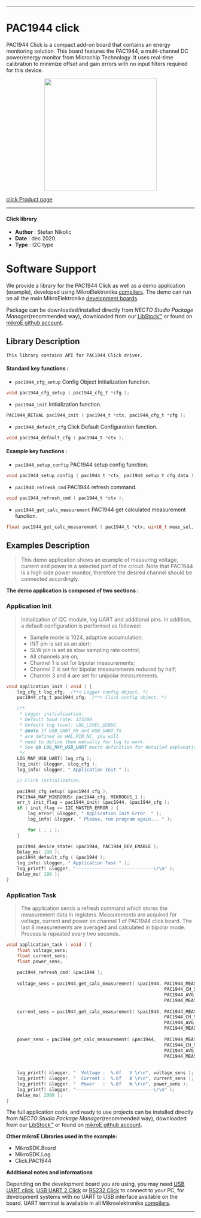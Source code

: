 
---
# PAC1944 click

PAC1944 Click is a compact add-on board that contains an energy monitoring solution. This board features the PAC1944, a multi-channel DC power/energy monitor from Microchip Technology. It uses real-time calibration to minimize offset and gain errors with no input filters required for this device.

<p align="center">
  <img src="https://download.mikroe.com/images/click_for_ide/pac1944_click.png" height=300px>
</p>

[click Product page](https://www.mikroe.com/pac1944-click)

---


#### Click library

- **Author**        : Stefan Nikolic
- **Date**          : dec 2020.
- **Type**          : I2C type


# Software Support

We provide a library for the PAC1944 Click
as well as a demo application (example), developed using MikroElektronika
[compilers](https://www.mikroe.com/necto-studio).
The demo can run on all the main MikroElektronika [development boards](https://www.mikroe.com/development-boards).

Package can be downloaded/installed directly from *NECTO Studio Package Manager*(recommended way), downloaded from our [LibStock&trade;](https://libstock.mikroe.com) or found on [mikroE github account](https://github.com/MikroElektronika/mikrosdk_click_v2/tree/master/clicks).

## Library Description

```
This library contains API for PAC1944 Click driver.
```

#### Standard key functions :

- `pac1944_cfg_setup` Config Object Initialization function.
```c
void pac1944_cfg_setup ( pac1944_cfg_t *cfg );
```

- `pac1944_init` Initialization function.
```c
PAC1944_RETVAL pac1944_init ( pac1944_t *ctx, pac1944_cfg_t *cfg );
```

- `pac1944_default_cfg` Click Default Configuration function.
```c
void pac1944_default_cfg ( pac1944_t *ctx );
```

#### Example key functions :

- `pac1944_setup_config` PAC1944 setup config function.
```c
void pac1944_setup_config ( pac1944_t *ctx, pac1944_setup_t cfg_data );
```

- `pac1944_refresh_cmd` PAC1944 refresh command.
```c
void pac1944_refresh_cmd ( pac1944_t *ctx );
```

- `pac1944_get_calc_measurement` PAC1944 get calculated measurement function.
```c
float pac1944_get_calc_measurement ( pac1944_t *ctx, uint8_t meas_sel, uint8_t ch_sel, uint8_t avg_sel, uint8_t meas_mode );
```

## Examples Description

> This demo application shows an example of measuring voltage,
> current and power in a selected part of the circuit. Note that
> PAC1944 is a high side power monitor, therefore the desired
> channel should be connected accordingly.

**The demo application is composed of two sections :**

### Application Init

> Initialization of I2C module, log UART and additional pins.
> In addition, a default configuration is performed as followed:
> - Sample mode is 1024, adaptive accumulation;
> - INT pin is set as an alert;
> - SLW pin is set as slow sampling rate control;
> - All channels are on;
> - Channel 1 is set for bipolar measurements;
> - Channel 2 is set for bipolar measurements reduced by half;
> - Channel 3 and 4 are set for unipolar measurements.

```c
void application_init ( void ) {
    log_cfg_t log_cfg;  /**< Logger config object. */
    pac1944_cfg_t pac1944_cfg;  /**< Click config object. */

    /** 
     * Logger initialization.
     * Default baud rate: 115200
     * Default log level: LOG_LEVEL_DEBUG
     * @note If USB_UART_RX and USB_UART_TX 
     * are defined as HAL_PIN_NC, you will 
     * need to define them manually for log to work. 
     * See @b LOG_MAP_USB_UART macro definition for detailed explanation.
     */
    LOG_MAP_USB_UART( log_cfg );
    log_init( &logger, &log_cfg );
    log_info( &logger, " Application Init " );

    // Click initialization.

    pac1944_cfg_setup( &pac1944_cfg );
    PAC1944_MAP_MIKROBUS( pac1944_cfg, MIKROBUS_1 );
    err_t init_flag = pac1944_init( &pac1944, &pac1944_cfg );
    if ( init_flag == I2C_MASTER_ERROR ) {
        log_error( &logger, " Application Init Error. " );
        log_info( &logger, " Please, run program again... " );

        for ( ; ; );
    }

    pac1944_device_state( &pac1944, PAC1944_DEV_ENABLE );
    Delay_ms( 100 );
    pac1944_default_cfg ( &pac1944 );
    log_info( &logger, " Application Task " );
    log_printf( &logger, "-----------------------------\r\n" );
    Delay_ms( 100 );
}
```

### Application Task

> The application sends a refresh command which stores the
> measurement data in registers. Measurements are acquired
> for voltage, current and power on channel 1 of PAC1944
> click board. The last 8 measurements are averaged and
> calculated in bipolar mode. Process is repeated every
> two seconds.

```c
void application_task ( void ) {
    float voltage_sens;
    float current_sens;
    float power_sens;
    
    pac1944_refresh_cmd( &pac1944 );
    
    voltage_sens = pac1944_get_calc_measurement( &pac1944, PAC1944_MEAS_SEL_V_SOURCE,
                                                           PAC1944_CH_SEL_CH_1,
                                                           PAC1944_AVG_SEL_ENABLE,
                                                           PAC1944_MEAS_MODE_BIPOLAR_FSR );
    
    current_sens = pac1944_get_calc_measurement( &pac1944, PAC1944_MEAS_SEL_I_SENSE,
                                                           PAC1944_CH_SEL_CH_1,
                                                           PAC1944_AVG_SEL_ENABLE,
                                                           PAC1944_MEAS_MODE_BIPOLAR_FSR );
    
    power_sens = pac1944_get_calc_measurement( &pac1944,   PAC1944_MEAS_SEL_P_SENSE,
                                                           PAC1944_CH_SEL_CH_1,
                                                           PAC1944_AVG_SEL_ENABLE,
                                                           PAC1944_MEAS_MODE_BIPOLAR_FSR );
    
    
    log_printf( &logger, "  Voltage :  %.6f   V \r\n", voltage_sens );
    log_printf( &logger, "  Current :  %.6f   A \r\n", current_sens );
    log_printf( &logger, "  Power   :  %.6f   W \r\n", power_sens );
    log_printf( &logger, "-----------------------------\r\n" );
    Delay_ms( 2000 );
}
```

The full application code, and ready to use projects can be installed directly from *NECTO Studio Package Manager*(recommended way), downloaded from our [LibStock&trade;](https://libstock.mikroe.com) or found on [mikroE github account](https://github.com/MikroElektronika/mikrosdk_click_v2/tree/master/clicks).

**Other mikroE Libraries used in the example:**

- MikroSDK.Board
- MikroSDK.Log
- Click.PAC1944

**Additional notes and informations**

Depending on the development board you are using, you may need
[USB UART click](https://www.mikroe.com/usb-uart-click),
[USB UART 2 Click](https://www.mikroe.com/usb-uart-2-click) or
[RS232 Click](https://www.mikroe.com/rs232-click) to connect to your PC, for
development systems with no UART to USB interface available on the board. UART
terminal is available in all Mikroelektronika
[compilers](https://shop.mikroe.com/compilers).

---
